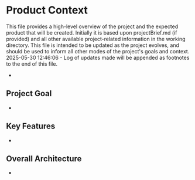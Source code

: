 # Product Context

This file provides a high-level overview of the project and the expected product that will be created. Initially it is based upon projectBrief.md (if provided) and all other available project-related information in the working directory. This file is intended to be updated as the project evolves, and should be used to inform all other modes of the project's goals and context.
2025-05-30 12:46:06 - Log of updates made will be appended as footnotes to the end of this file.

*

## Project Goal

*   

## Key Features

*   

## Overall Architecture

*